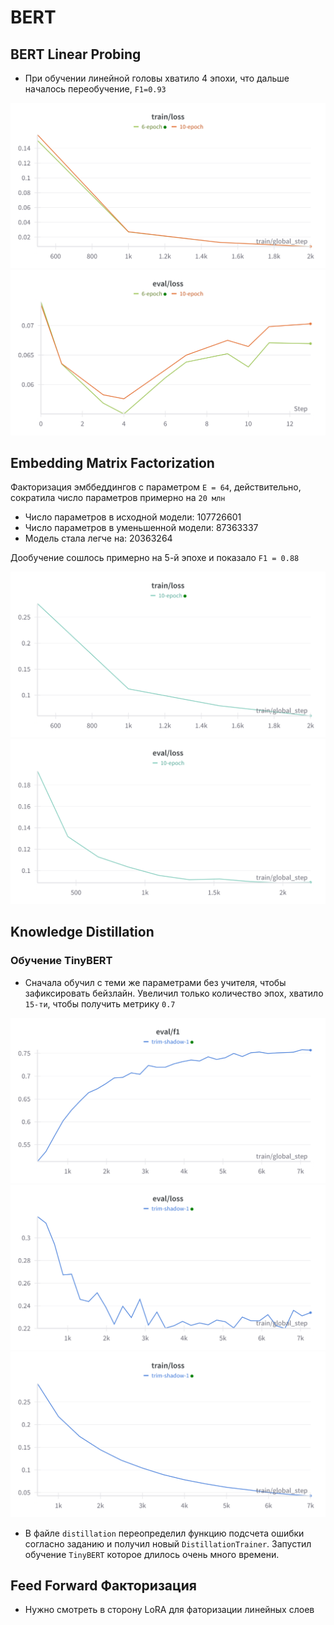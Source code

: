 # BERT

## BERT Linear Probing

- При обучении линейной головы хватило 4 эпохи, что дальше началось переобучение, `F1=0.93`


![train_loss.png](metrics%2Flinear-probing%2Ftrain_loss.png)
![val_loss.png](metrics%2Flinear-probing%2Fval_loss.png)
## Embedding Matrix Factorization
Факторизация эмббеддингов c параметром `E = 64`, действительно, сократила число параметров примерно на `20 млн`
- Число параметров в исходной модели: 107726601
- Число параметров в уменьшенной модели: 87363337
- Модель стала легче на: 20363264

Дообучение сошлось примерно на 5-й эпохе и показало `F1 = 0.88`

![train_loss_fuct.png](metrics%2Fembedding-factorization%2Ftrain_loss_fuct.png)
![val_loss_fuct.png](metrics%2Fembedding-factorization%2Fval_loss_fuct.png)

## Knowledge Distillation
### Обучение TinyBERT
- Сначала обучил с теми же параметрами без учителя, чтобы зафиксировать бейзлайн. Увеличил только количество эпох,
хватило `15-ти`, чтобы получить метрику `0.7`

![eval-f1-tiny-baseline.png](metrics%2Ftiny-distillation%2Feval-f1-tiny-baseline.png)
![eval-loss-tiny-baseline.png](metrics%2Ftiny-distillation%2Feval-loss-tiny-baseline.png)
![train-loss-tiny-baseline.png](metrics%2Ftiny-distillation%2Ftrain-loss-tiny-baseline.png)
- В файле `distillation` переопределил функцию подсчета ошибки согласно заданию и получил новый `DistillationTrainer`. Запустил обучение `TinyBERT` которое длилось очень много времени.



## Feed Forward Факторизация

- Нужно смотреть в сторону LoRA для фаторизации линейных слоев
